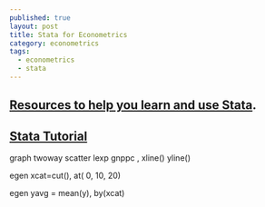 ```yaml
---
published: true
layout: post
title: Stata for Econometrics
category: econometrics
tags:
  - econometrics
  - stata
---
```

##  [Resources to help you learn and use Stata](http://www.ats.ucla.edu/stat/stata/). 


## [Stata Tutorial](http://data.princeton.edu/stata/)


graph twoway scatter lexp gnppc , xline() yline()


egen xcat=cut(), at( 0, 10, 20)

egen yavg = mean(y), by(xcat)
